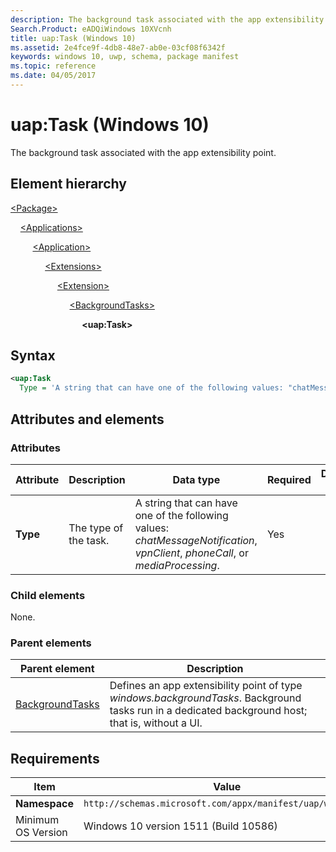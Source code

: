 ```yaml
---
description: The background task associated with the app extensibility point (Windows 10; uap:Task).
Search.Product: eADQiWindows 10XVcnh
title: uap:Task (Windows 10)
ms.assetid: 2e4fce9f-4db8-48e7-ab0e-03cf08f6342f
keywords: windows 10, uwp, schema, package manifest
ms.topic: reference
ms.date: 04/05/2017
---
```


# uap:Task (Windows 10)

The background task associated with the app extensibility point.

## Element hierarchy

[\<Package\>](element-package.md)

&nbsp;&nbsp;&nbsp;&nbsp;[\<Applications\>](element-applications.md)

&nbsp;&nbsp;&nbsp;&nbsp; &nbsp;&nbsp;&nbsp;&nbsp;[\<Application\>](element-application.md)

&nbsp;&nbsp;&nbsp;&nbsp; &nbsp;&nbsp;&nbsp;&nbsp; &nbsp;&nbsp;&nbsp;&nbsp;[\<Extensions\>](element-extensions.md)

&nbsp;&nbsp;&nbsp;&nbsp; &nbsp;&nbsp;&nbsp;&nbsp; &nbsp;&nbsp;&nbsp;&nbsp; &nbsp;&nbsp;&nbsp;&nbsp;[\<Extension\>](element-1-extension.md)

&nbsp;&nbsp;&nbsp;&nbsp; &nbsp;&nbsp;&nbsp;&nbsp; &nbsp;&nbsp;&nbsp;&nbsp; &nbsp;&nbsp;&nbsp;&nbsp; &nbsp;&nbsp;&nbsp;&nbsp;[\<BackgroundTasks\>](element-backgroundtasks.md)

&nbsp;&nbsp;&nbsp;&nbsp; &nbsp;&nbsp;&nbsp;&nbsp; &nbsp;&nbsp;&nbsp;&nbsp; &nbsp;&nbsp;&nbsp;&nbsp; &nbsp;&nbsp;&nbsp;&nbsp; &nbsp;&nbsp;&nbsp;&nbsp;**\<uap:Task\>**

## Syntax

```xml
<uap:Task
  Type = 'A string that can have one of the following values: "chatMessageNotification", "vpnClient", "phoneCall", or "mediaProcessing".' />
```

## Attributes and elements

### Attributes

| Attribute | Description | Data type | Required | Default value |
|-|-|-|-|-|
| **Type** | The type of the task. | A string that can have one of the following values: *chatMessageNotification*, *vpnClient*, *phoneCall*, or *mediaProcessing*. | Yes |  |

### Child elements

None.

### Parent elements

| Parent element | Description |
|-|-|
| [BackgroundTasks](element-backgroundtasks.md) | Defines an app extensibility point of type *windows.backgroundTasks*. Background tasks run in a dedicated background host; that is, without a UI. |

## Requirements

| Item | Value |
|--|--|
| **Namespace** | `http://schemas.microsoft.com/appx/manifest/uap/windows10` |
| Minimum OS Version | Windows 10 version 1511 (Build 10586) |
